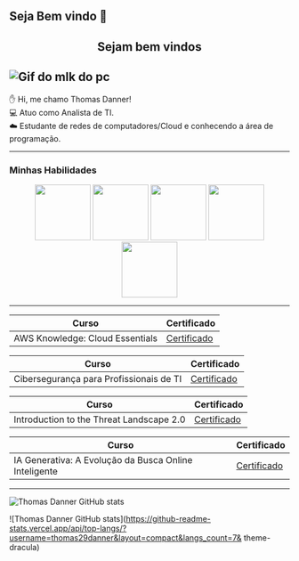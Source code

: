 ## Seja Bem vindo 👋

<center><h2> Sejam bem vindos </center></h2>

![Gif do mlk do pc](https://media1.giphy.com/media/v1.Y2lkPTc5MGI3NjExdmppZzdhM3MwZWdwazVyNTc0eTdrbXhpcG1kODN6OXkzaWV6cnM1ZSZlcD12MV9pbnRlcm5hbF9naWZfYnlfaWQmY3Q9Zw/RbDKaczqWovIugyJmW/giphy.webp)
------------------- 

✋ Hi, me chamo Thomas Danner!<br>
💻 Atuo como Analista de TI.<br> 
☁️ Estudante de redes de computadores/Cloud e conhecendo a área de programação.

----------------------
### Minhas Habilidades
<p align="center">
<img src="https://cdn.jsdelivr.net/gh/devicons/devicon@latest/icons/windows11/windows11-original.svg" width= "100px"> <img src="https://cdn.jsdelivr.net/gh/devicons/devicon@latest/icons/amazonwebservices/amazonwebservices-original-wordmark.svg" width= "100px"> <img src="https://cdn.jsdelivr.net/gh/devicons/devicon@latest/icons/mysql/mysql-original-wordmark.svg" width= "100px"> <img src="https://cdn.jsdelivr.net/gh/devicons/devicon@latest/icons/google/google-original-wordmark.svg" width= "100px"> <img src="https://cdn.jsdelivr.net/gh/devicons/devicon@latest/icons/github/github-original-wordmark.svg" width= "100px">
</p>

-----

| Curso | Certificado |
|------- | ------------|
|AWS Knowledge: Cloud Essentials |[Certificado](https://www.credly.com/badges/8f2b0f29-5a7d-4979-8392-be506c5395a5/linked_in_profile)

| Curso | Certificado |
|------ | ------------|
|Cibersegurança para Profissionais de TI |[Certificado](https://www.linkedin.com/learning/certificates/fe2c4c020fa7ec71600d867e231588d782b1c98571f3860ba96c7bb214f57df5?lipi=urn%3Ali%3Apage%3Ad_flagship3_profile_view_base_certifications_details%3Be2PjykzcTSWkkcIqWVNSPg%3D%3D)

| Curso | Certificado |
|------ | ------------|
|Introduction to the Threat Landscape 2.0 |[Certificado](https://www.credly.com/badges/78e92ccd-5742-47f7-a4fb-59ba2e97ae29/linked_in_profile)

| Curso | Certificado |
|------ | ------------|
|IA Generativa: A Evolução da Busca Online Inteligente |[Certificado](https://www.linkedin.com/learning/certificates/0775f611522f14244c191843703e37d7091fd398a26e9f920b6c28a8679f04de?lipi=urn%3Ali%3Apage%3Ad_flagship3_profile_view_base_certifications_details%3Be2PjykzcTSWkkcIqWVNSPg%3D%3D)

------
![Thomas Danner GitHub stats](https://github-readme-stats.vercel.app/api?username=thomas29danner&show_icons=true&theme=dark)

![Thomas Danner GitHub stats](https://github-readme-stats.vercel.app/api/top-langs/?username=thomas29danner&layout=compact&langs_count=7&
theme-dracula)
